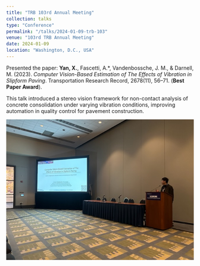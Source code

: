 ```yaml
---
title: "TRB 103rd Annual Meeting"
collection: talks
type: "Conference"
permalink: "/talks/2024-01-09-trb-103"
venue: "103rd TRB Annual Meeting"
date: 2024-01-09
location: "Washington, D.C., USA"
---
```


Presented the paper:
**Yan, X.**, Fascetti, A.*, Vandenbossche, J. M., & Darnell, M. (2023). *Computer Vision-Based Estimation of The Effects of Vibration in Slipform Paving*. Transportation Research Record, 2678(11), 56–71. (**Best Paper Award**).

This talk introduced a stereo vision framework for non-contact analysis of concrete consolidation under varying vibration conditions, improving automation in quality control for pavement construction.

<img src='/images/Talks_103rdTRB.jpg' alt='Talk illustration'>